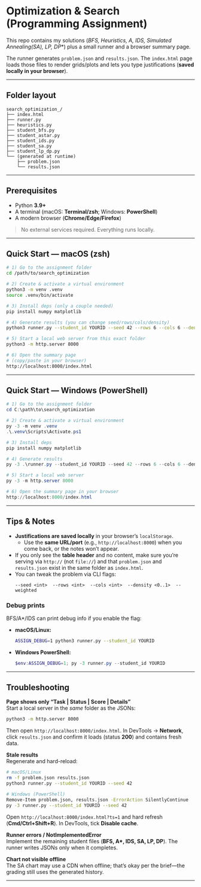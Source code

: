 # Optimization & Search (Programming Assignment)

This repo contains my solutions (**BFS, Heuristics, A*, IDS, Simulated Annealing(SA), LP, DP**) plus a small runner and a browser summary page.

The runner generates `problem.json` and `results.json`. The `index.html` page loads those files to render grids/plots and lets you type justifications (**saved locally in your browser**).

---

## Folder layout

```
search_optimization_/
├── index.html
├── runner.py
├── heuristics.py
├── student_bfs.py
├── student_astar.py
├── student_ids.py
├── student_sa.py
├── student_lp_dp.py
└── (generated at runtime)
    ├── problem.json
    └── results.json
```

---

## Prerequisites

- Python **3.9+**
- A terminal (macOS: **Terminal/zsh**; Windows: **PowerShell**)
- A modern browser (**Chrome/Edge/Firefox**)

> No external services required. Everything runs locally.

---

## Quick Start — macOS (zsh)

```bash
# 1) Go to the assignment folder
cd /path/to/search_optimization

# 2) Create & activate a virtual environment
python3 -m venv .venv
source .venv/bin/activate

# 3) Install deps (only a couple needed)
pip install numpy matplotlib

# 4) Generate results (you can change seed/rows/cols/density)
python3 runner.py --student_id YOURID --seed 42 --rows 6 --cols 6 --density 0.22

# 5) Start a local web server from this exact folder
python3 -m http.server 8000

# 6) Open the summary page
# (copy/paste in your browser)
http://localhost:8000/index.html

```

---

## Quick Start — Windows (PowerShell)

```powershell
# 1) Go to the assignment folder
cd C:\path\to\search_optimization

# 2) Create & activate a virtual environment
py -3 -m venv .venv
.\.venv\Scripts\Activate.ps1

# 3) Install deps
pip install numpy matplotlib

# 4) Generate results
py -3 .\runner.py --student_id YOURID --seed 42 --rows 6 --cols 6 --density 0.22

# 5) Start a local web server
py -3 -m http.server 8000

# 6) Open the summary page in your browser
http://localhost:8000/index.html

```

---

## Tips & Notes

- **Justifications are saved locally** in your browser’s `localStorage`.
  - Use the **same URL/port** (e.g., `http://localhost:8000`) when you come back, or the notes won’t appear.
- If you only see the **table header** and no content, make sure you’re serving via `http://` (not `file://`) and that `problem.json` and `results.json` exist in the same folder as `index.html`.
- You can tweak the problem via CLI flags:
  ```
  --seed <int>  --rows <int>  --cols <int>  --density <0..1>  --weighted
  ```

### Debug prints

BFS/A*/IDS can print debug info if you enable the flag:

- **macOS/Linux:**
  ```bash
  ASSIGN_DEBUG=1 python3 runner.py --student_id YOURID
  ```

- **Windows PowerShell:**
  ```powershell
  $env:ASSIGN_DEBUG=1; py -3 runner.py --student_id YOURID
  ```

---

## Troubleshooting

**Page shows only “Task | Status | Score | Details”**  
Start a local server in the *same* folder as the JSONs:
```bash
python3 -m http.server 8000
```
Then open `http://localhost:8000/index.html`. In DevTools → **Network**, click `results.json` and confirm it loads (status **200**) and contains fresh data.

**Stale results**  
Regenerate and hard-reload:
```bash
# macOS/Linux
rm -f problem.json results.json
python3 runner.py --student_id YOURID --seed 42

# Windows (PowerShell)
Remove-Item problem.json, results.json -ErrorAction SilentlyContinue
py -3 runner.py --student_id YOURID --seed 42
```
Open `http://localhost:8000/index.html?ts=1` and hard refresh (**Cmd/Ctrl+Shift+R**). In DevTools, tick **Disable cache**.

**Runner errors / NotImplementedError**  
Implement the remaining student files (**BFS, A\*, IDS, SA, LP, DP**). The runner writes JSONs only when it completes.

**Chart not visible offline**  
The SA chart may use a CDN when offline; that’s okay per the brief—the grading still uses the generated history.

---

